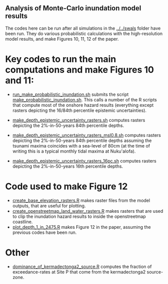 Analysis of Monte-Carlo inundation model results
------------------------------------------------

The codes here can be run after all simulations in the [../../swals](../../swals) folder have been run. They do various probabilistic calculations with the high-resolution model results, and make Figures 10, 11, 12 of the paper. 

# Key codes to run the main computations and make Figures 10 and 11:

* [run_make_probabilistic_inundation.sh](run_make_probabilistic_inundation.sh) submits the script [make_probabilistic_inundation.sh](make_probabilistic_inundation.sh). This calls a number of the R scripts that compute most of the onshore hazard results (everything except rasters depicting the 16/84th percentile epistemic uncertainties).

* [make_depth_epistemic_uncertainty_rasters.sh](make_depth_epistemic_uncertainty_rasters.sh) computes rasters depicting the 2%-in-50-years 84th percentile depths.

* [make_depth_epistemic_uncertainty_rasters_msl0.8.sh](make_depth_epistemic_uncertainty_rasters_msl0.8.sh) computes rasters depicting the 2%-in-50-years 84th percentile depths assuming the tsunami maxima coincides with a sea-level of 80cm (at the time of writing this is a typical monthly tidal maxima at Nuku'alofa).

* [make_depth_epistemic_uncertainty_rasters_16pc.sh](make_depth_epistemic_uncertainty_rasters_16pc.sh) computes rasters depicting the 2%-in-50-years 16th percentile depths.


# Code used to make Figure 12 

* [create_base_elevation_rasters.R](create_base_elevation_rasters.R) makes raster files from the model outputs, that are useful for plotting. 
* [create_openstreetmap_land_water_rasters.R](create_openstreetmap_land_water_rasters.R) makes rasters that are used to clip the inundation hazard results to inside the openstreetmap coastline.
* [plot_depth_1_in_2475.R](plot_depth_1_in_2475.R) makes Figure 12 in the paper, assuming the previous codes have been run.

# Other 

* [dominance_of_kermadectonga2_source.R](dominance_of_kermadectonga2_source.R) computes the fraction of exceedance-rates at Site P that come from the kermadectonga2 source-zone.
